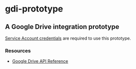 # gdi-prototype
## A Google Drive integration prototype

[Service Account credentials](https://github.com/googleapis/google-api-nodejs-client#service-account-credentials) are required to use this prototype.

### Resources

- [Google Drive API Reference](https://developers.google.com/drive/api/reference/rest/v3?hl=es-419)